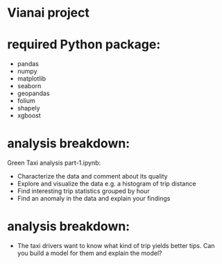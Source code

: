 # Vianai project 
# required Python package: 
- pandas
- numpy
- matplotlib
- seaborn
- geopandas
- folium
- shapely
- xgboost

# analysis breakdown:
Green Taxi analysis part-1.ipynb:
- Characterize the data and comment about its quality
- Explore and visualize the data e.g. a histogram of trip distance
- Find interesting trip statistics grouped by hour
- Find an anomaly in the data and explain your findings

# analysis breakdown:
- The taxi drivers want to know what kind of trip yields better tips. Can you build a model for them and explain the model?
